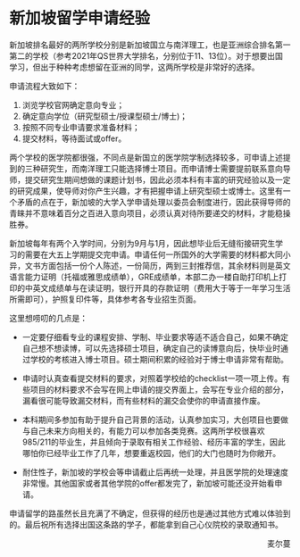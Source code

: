 # 新加坡留学申请经验

新加坡排名最好的两所学校分别是新加坡国立与南洋理工，也是亚洲综合排名第一第二的学校（参考2021年QS世界大学排名，分别位于11、13位）。对于想要出国学习，但出于种种考虑想留在亚洲的同学，这两所学校是非常好的选择。

申请流程大致如下：

1. 浏览学校官网确定意向专业；
2. 确定意向学位（研究型硕士/授课型硕士/博士)；
3. 按照不同专业申请要求准备材料；
4. 提交材料，等待面试或offer。

两个学校的医学院都很强，不同点是新国立的医学院学制选择较多，可申请上述提到的三种研究生，而南洋理工只能选择博士项目。而申请博士需要提前联系意向导师，提交研究生期间想做的课题计划书，因此必须本科有丰富的研究经验以及一定的研究成果，使导师对你产生兴趣，才有把握申请上研究型硕士或博士。这里有一个矛盾的点在于，新加坡的大学入学申请处理以委员会制度进行，因此获得导师的青睐并不意味着百分之百进入意向项目，必须认真对待所要递交的材料，才能稳操胜券。

新加坡每年有两个入学时间，分别为9月与1月，因此想毕业后无缝衔接研究生学习的需要在大五上学期提交完申请。申请任何一所国外的大学需要的材料都大同小异，文书方面包括一份个人陈述，一份简历，两到三封推荐信，其余材料则是英文语言能力证明（托福或雅思成绩单），GRE成绩单，本部二办一楼自助打印机上打印的中英文成绩单与在读证明，银行开具的存款证明（费用大于等于一年学习生活所需即可），护照复印件等，具体参考各专业招生页面。

这里想唠叨的几点是：

+ 一定要仔细看专业的课程安排、学制、毕业要求等适不适合自己，如果不确定自己想不想读博，可以先选择硕士项目，确定自己的读博意向后，快毕业时通过学校的考核进入博士项目。硕士期间积累的经验对于博士申请非常有帮助。

+ 申请时认真查看提交材料的要求，对照着学校给的checklist一项一项上传。有些项目的材料要求不会写在网上申请的提交界面上，会写在专业介绍的部分，漏看很可能导致漏交材料，而有些材料的漏交会使你的申请直接作废。

+ 本科期间多参加有助于提升自己背景的活动，认真参加实习，大创项目也要做与自己未来方向相关的，有能力可以参加各类竞赛。这两所学校很喜欢985/211的毕业生，并且倾向于录取有相关工作经验、经历丰富的学生，因此哪怕你已经毕业工作了几年，想要重返校园，他们的大门也随时为你敞开。

+ 耐住性子，新加坡的学校会等申请截止后再统一处理，并且医学院的处理速度非常慢。其他国家或者其他学院的offer都发完了，新加坡可能还没开始看申请。

申请留学的路虽然长且充满了不确定，但获得的经历也是通过其他方式难以体验到的。最后祝所有选择出国这条路的学子，都能拿到自己心仪院校的录取通知书。

<p align="right">麦尔蔓</p>